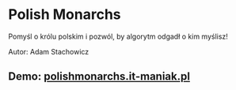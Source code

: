 # Polish Monarchs

Pomyśl o królu polskim i pozwól, by algorytm odgadł o kim myślisz!

Autor: Adam Stachowicz

## Demo: [polishmonarchs.it-maniak.pl](http://polishmonarchs.it-maniak.pl/)

